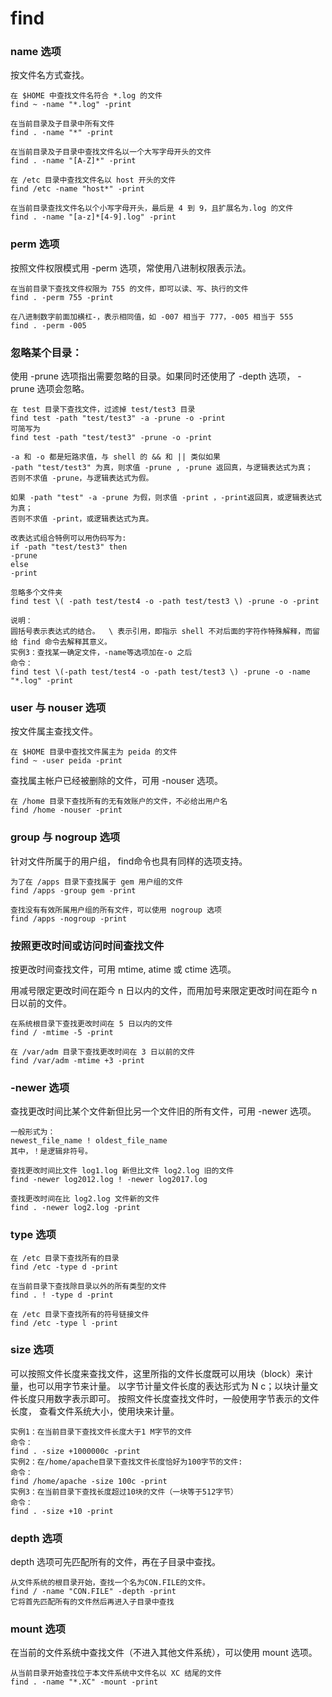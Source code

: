 find
===

### name 选项

按文件名方式查找。

```
在 $HOME 中查找文件名符合 *.log 的文件
find ~ -name "*.log" -print

在当前目录及子目录中所有文件
find . -name "*" -print

在当前目录及子目录中查找文件名以一个大写字母开头的文件
find . -name "[A-Z]*" -print

在 /etc 目录中查找文件名以 host 开头的文件
find /etc -name "host*" -print

在当前目录查找文件名以个小写字母开头，最后是 4 到 9，且扩展名为.log 的文件
find . -name "[a-z]*[4-9].log" -print
```

### perm 选项

按照文件权限模式用 -perm 选项，常使用八进制权限表示法。

```
在当前目录下查找文件权限为 755 的文件，即可以读、写、执行的文件
find . -perm 755 -print

在八进制数字前面加横杠-，表示相同值，如 -007 相当于 777，-005 相当于 555
find . -perm -005
```

### 忽略某个目录：

使用 -prune 选项指出需要忽略的目录。如果同时还使用了 -depth 选项， -prune 选项会忽略。

```
在 test 目录下查找文件，过滤掉 test/test3 目录
find test -path "test/test3" -a -prune -o -print
可简写为
find test -path "test/test3" -prune -o -print

-a 和 -o 都是短路求值，与 shell 的 && 和 || 类似如果
-path "test/test3" 为真，则求值 -prune , -prune 返回真，与逻辑表达式为真；
否则不求值 -prune，与逻辑表达式为假。

如果 -path "test" -a -prune 为假，则求值 -print ，-print返回真，或逻辑表达式为真；
否则不求值 -print，或逻辑表达式为真。

改表达式组合特例可以用伪码写为:
if -path "test/test3" then  
-prune  
else  
-print  

忽略多个文件夹
find test \( -path test/test4 -o -path test/test3 \) -prune -o -print

说明：
圆括号表示表达式的结合。  \ 表示引用，即指示 shell 不对后面的字符作特殊解释，而留给 find 命令去解释其意义。  
实例3：查找某一确定文件，-name等选项加在-o 之后
命令：
find test \(-path test/test4 -o -path test/test3 \) -prune -o -name "*.log" -print
```

### user 与 nouser 选项

按文件属主查找文件。

```
在 $HOME 目录中查找文件属主为 peida 的文件
find ~ -user peida -print  
```

查找属主帐户已经被删除的文件，可用 -nouser 选项。

```
在 /home 目录下查找所有的无有效账户的文件，不必给出用户名
find /home -nouser -print
```

### group 与 nogroup 选项

针对文件所属于的用户组， find命令也具有同样的选项支持。

```
为了在 /apps 目录下查找属于 gem 用户组的文件
find /apps -group gem -print

查找没有有效所属用户组的所有文件，可以使用 nogroup 选项
find /apps -nogroup -print
```

### 按照更改时间或访问时间查找文件

按更改时间查找文件，可用 mtime, atime 或 ctime 选项。

用减号限定更改时间在距今 n 日以内的文件，而用加号来限定更改时间在距今 n 日以前的文件。

```
在系统根目录下查找更改时间在 5 日以内的文件
find / -mtime -5 -print

在 /var/adm 目录下查找更改时间在 3 日以前的文件
find /var/adm -mtime +3 -print
```

### -newer 选项

查找更改时间比某个文件新但比另一个文件旧的所有文件，可用 -newer 选项。


```
一般形式为：
newest_file_name ! oldest_file_name  
其中，！是逻辑非符号。

查找更改时间比文件 log1.log 新但比文件 log2.log 旧的文件
find -newer log2012.log ! -newer log2017.log

查找更改时间在比 log2.log 文件新的文件  
find . -newer log2.log -print
```

### type 选项


```
在 /etc 目录下查找所有的目录
find /etc -type d -print

在当前目录下查找除目录以外的所有类型的文件
find . ! -type d -print

在 /etc 目录下查找所有的符号链接文件
find /etc -type l -print
```

### size 选项

可以按照文件长度来查找文件，这里所指的文件长度既可以用块（block）来计量，也可以用字节来计量。
以字节计量文件长度的表达形式为 N c；以块计量文件长度只用数字表示即可。
按照文件长度查找文件时，一般使用字节表示的文件长度，
查看文件系统大小，使用块来计量。

```
实例1：在当前目录下查找文件长度大于1 M字节的文件  
命令：
find . -size +1000000c -print
实例2：在/home/apache目录下查找文件长度恰好为100字节的文件:  
命令：
find /home/apache -size 100c -print  
实例3：在当前目录下查找长度超过10块的文件（一块等于512字节）
命令：
find . -size +10 -print
```

### depth 选项

depth 选项可先匹配所有的文件，再在子目录中查找。

```
从文件系统的根目录开始，查找一个名为CON.FILE的文件。
find / -name "CON.FILE" -depth -print
它将首先匹配所有的文件然后再进入子目录中查找
```

### mount 选项

在当前的文件系统中查找文件（不进入其他文件系统），可以使用 mount 选项。

```
从当前目录开始查找位于本文件系统中文件名以 XC 结尾的文件  
find . -name "*.XC" -mount -print
```
